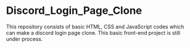 # Discord_Login_Page_Clone
This repository consists of basic HTML, CSS and JavaScript codes which can make a discord login page clone. This basic front-end project is still under process.
